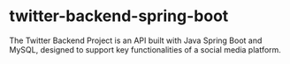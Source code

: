 # twitter-backend-spring-boot
The Twitter Backend Project is an API built with Java Spring Boot and MySQL, designed to support key functionalities of a social media platform.
